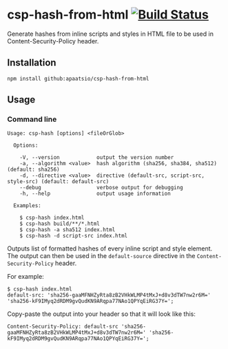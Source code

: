 # csp-hash-from-html [![Build Status](https://travis-ci.com/apaatsio/csp-hash-from-html.svg?branch=master)](https://travis-ci.com/apaatsio/csp-hash-from-html)

Generate hashes from inline scripts and styles in HTML file to be used in Content-Security-Policy header.

## Installation


`npm install github:apaatsio/csp-hash-from-html`


## Usage

### Command line


```
Usage: csp-hash [options] <fileOrGlob>

  Options:

    -V, --version            output the version number
    -a, --algorithm <value>  hash algorithm (sha256, sha384, sha512) (default: sha256)
    -d, --directive <value>  directive (default-src, script-src, style-src) (default: default-src)
    --debug                  verbose output for debugging
    -h, --help               output usage information

  Examples:

    $ csp-hash index.html
    $ csp-hash build/**/*.html
    $ csp-hash -a sha512 index.html
    $ csp-hash -d script-src index.html
```

Outputs list of formatted hashes of every inline script and style element. The 
output can then be used in the `default-source` directive in the 
`Content-Security-Policy` header.

For example:

```
$ csp-hash index.html
default-src: 'sha256-gaaMFNHZyRta8zB2VHkWLMP4tMxJ+d8v3dTW7nw2r6M=' 'sha256-kF9IMyq2dRDM9gvQudKN9ARqpa77NAo1QPYqEiRG37Y=';
```

Copy-paste the output into your header so that it will look like this:

`Content-Security-Policy: default-src 'sha256-gaaMFNHZyRta8zB2VHkWLMP4tMxJ+d8v3dTW7nw2r6M=' 'sha256-kF9IMyq2dRDM9gvQudKN9ARqpa77NAo1QPYqEiRG37Y=';`
